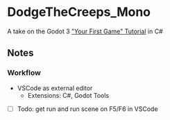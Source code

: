 # DodgeTheCreeps_Mono
A take on the Godot 3 ["Your First Game" Tutorial](http://docs.godotengine.org/en/latest/getting_started/step_by_step/your_first_game.html) in C#

## Notes
### Workflow
- VSCode as external editor
    - Extensions: C#, Godot Tools
- [ ] Todo: get run and run scene on F5/F6 in VSCode